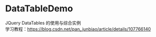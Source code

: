 # DataTableDemo
 JQuery DataTables 的使用与综合实例
 <br/>学习教程：https://blog.csdn.net/pan_junbiao/article/details/107766140
